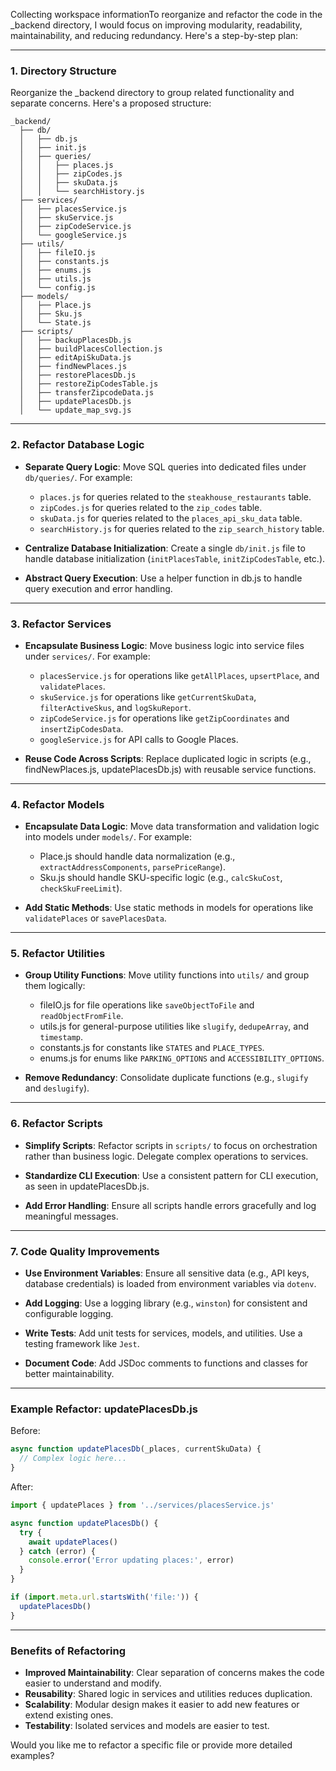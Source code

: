 Collecting workspace informationTo reorganize and refactor the code in the _backend directory, I would focus on improving modularity, readability, maintainability, and reducing redundancy. Here's a step-by-step plan:

---

### 1. **Directory Structure**
Reorganize the _backend directory to group related functionality and separate concerns. Here's a proposed structure:

```
_backend/
  ├── db/
  │   ├── db.js
  │   ├── init.js
  │   ├── queries/
  │   │   ├── places.js
  │   │   ├── zipCodes.js
  │   │   ├── skuData.js
  │   │   └── searchHistory.js
  ├── services/
  │   ├── placesService.js
  │   ├── skuService.js
  │   ├── zipCodeService.js
  │   └── googleService.js
  ├── utils/
  │   ├── fileIO.js
  │   ├── constants.js
  │   ├── enums.js
  │   ├── utils.js
  │   └── config.js
  ├── models/
  │   ├── Place.js
  │   ├── Sku.js
  │   └── State.js
  ├── scripts/
  │   ├── backupPlacesDb.js
  │   ├── buildPlacesCollection.js
  │   ├── editApiSkuData.js
  │   ├── findNewPlaces.js
  │   ├── restorePlacesDb.js
  │   ├── restoreZipCodesTable.js
  │   ├── transferZipcodeData.js
  │   ├── updatePlacesDb.js
  │   └── update_map_svg.js
```

---

### 2. **Refactor Database Logic**
- **Separate Query Logic**: Move SQL queries into dedicated files under `db/queries/`. For example:
  - `places.js` for queries related to the `steakhouse_restaurants` table.
  - `zipCodes.js` for queries related to the `zip_codes` table.
  - `skuData.js` for queries related to the `places_api_sku_data` table.
  - `searchHistory.js` for queries related to the `zip_search_history` table.

- **Centralize Database Initialization**: Create a single `db/init.js` file to handle database initialization (`initPlacesTable`, `initZipCodesTable`, etc.).

- **Abstract Query Execution**: Use a helper function in db.js to handle query execution and error handling.

---

### 3. **Refactor Services**
- **Encapsulate Business Logic**: Move business logic into service files under `services/`. For example:
  - `placesService.js` for operations like `getAllPlaces`, `upsertPlace`, and `validatePlaces`.
  - `skuService.js` for operations like `getCurrentSkuData`, `filterActiveSkus`, and `logSkuReport`.
  - `zipCodeService.js` for operations like `getZipCoordinates` and `insertZipCodesData`.
  - `googleService.js` for API calls to Google Places.

- **Reuse Code Across Scripts**: Replace duplicated logic in scripts (e.g., findNewPlaces.js, updatePlacesDb.js) with reusable service functions.

---

### 4. **Refactor Models**
- **Encapsulate Data Logic**: Move data transformation and validation logic into models under `models/`. For example:
  - Place.js should handle data normalization (e.g., `extractAddressComponents`, `parsePriceRange`).
  - Sku.js should handle SKU-specific logic (e.g., `calcSkuCost`, `checkSkuFreeLimit`).

- **Add Static Methods**: Use static methods in models for operations like `validatePlaces` or `savePlacesData`.

---

### 5. **Refactor Utilities**
- **Group Utility Functions**: Move utility functions into `utils/` and group them logically:
  - fileIO.js for file operations like `saveObjectToFile` and `readObjectFromFile`.
  - utils.js for general-purpose utilities like `slugify`, `dedupeArray`, and `timestamp`.
  - constants.js for constants like `STATES` and `PLACE_TYPES`.
  - enums.js for enums like `PARKING_OPTIONS` and `ACCESSIBILITY_OPTIONS`.

- **Remove Redundancy**: Consolidate duplicate functions (e.g., `slugify` and `deslugify`).

---

### 6. **Refactor Scripts**
- **Simplify Scripts**: Refactor scripts in `scripts/` to focus on orchestration rather than business logic. Delegate complex operations to services.

- **Standardize CLI Execution**: Use a consistent pattern for CLI execution, as seen in updatePlacesDb.js.

- **Add Error Handling**: Ensure all scripts handle errors gracefully and log meaningful messages.

---

### 7. **Code Quality Improvements**
- **Use Environment Variables**: Ensure all sensitive data (e.g., API keys, database credentials) is loaded from environment variables via `dotenv`.

- **Add Logging**: Use a logging library (e.g., `winston`) for consistent and configurable logging.

- **Write Tests**: Add unit tests for services, models, and utilities. Use a testing framework like `Jest`.

- **Document Code**: Add JSDoc comments to functions and classes for better maintainability.

---

### Example Refactor: updatePlacesDb.js
Before:
```js
async function updatePlacesDb(_places, currentSkuData) {
  // Complex logic here...
}
```

After:
```js
import { updatePlaces } from '../services/placesService.js'

async function updatePlacesDb() {
  try {
    await updatePlaces()
  } catch (error) {
    console.error('Error updating places:', error)
  }
}

if (import.meta.url.startsWith('file:')) {
  updatePlacesDb()
}
```

---

### Benefits of Refactoring
- **Improved Maintainability**: Clear separation of concerns makes the code easier to understand and modify.
- **Reusability**: Shared logic in services and utilities reduces duplication.
- **Scalability**: Modular design makes it easier to add new features or extend existing ones.
- **Testability**: Isolated services and models are easier to test.

Would you like me to refactor a specific file or provide more detailed examples?
